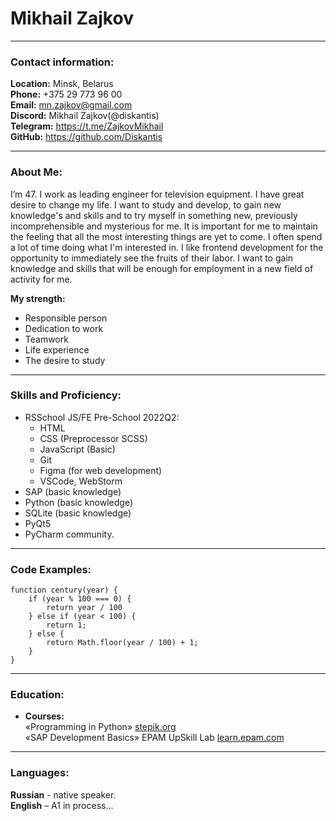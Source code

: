 # Mikhail Zajkov
***
### Contact information:
**Location:** Minsk, Belarus\
**Phone:** +375 29 773 96 00\
**Email:** mn.zajkov@gmail.com\
**Discord:** Mikhail Zajkov(@diskantis)\
**Telegram:** https://t.me/ZajkovMikhail \
**GitHub:** https://github.com/Diskantis
***
### About Me:
I’m 47. I work as leading engineer for television equipment.
I have great desire to change my life. I want to study and develop, to gain new knowledge's and skills and to try myself in something new, previously incomprehensible and mysterious for me.
It is important for me to maintain the feeling that all the most interesting things are yet to come. I often spend a lot of time doing what I'm interested in. I like frontend development for the opportunity to immediately see the fruits of their labor. I want to gain knowledge and skills that will be enough for employment in a new field of activity for me.

**My strength:**
* Responsible person
* Dedication to work
* Teamwork
* Life experience
* The desire to study
***
### Skills and Proficiency:
- RSSchool JS/FE Pre-School 2022Q2:
  * HTML
  * CSS (Preprocessor SCSS)
  * JavaScript (Basic)
  * Git
  * Figma (for web development)
  * VSCode, WebStorm
- SAP (basic knowledge)
- Python (basic knowledge)
- SQLite (basic knowledge)
- PyQt5
- PyCharm community.
***
### Code Examples:
``` 
function century(year) {
    if (year % 100 === 0) {
        return year / 100
    } else if (year < 100) {
        return 1;
    } else {
        return Math.floor(year / 100) + 1;
    }
}
```
***
### Education:
* **Courses:**\
    «Programming in Python» [stepik.org](https://stepik.org/course/67/syllabus?auth=login) \
    «SAP Development Basics» EPAM UpSkill Lab [learn.epam.com](https://learn.epam.com)
***
### Languages:
**Russian** - native speaker.\
**English** – A1 in process…
